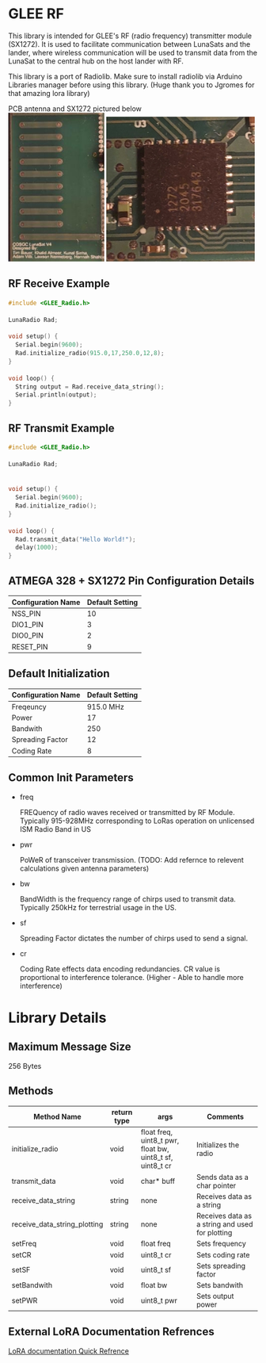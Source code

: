 # GLEE RF
This library is intended for GLEE's RF (radio frequency) transmitter module (SX1272). 
It is used to facilitate communication between LunaSats and the lander, where
wireless communication will be used to transmit data from the LunaSat to the 
central hub on the host lander with RF.

This library is a port of Radiolib. Make sure to install radiolib via Arduino Libraries manager before using this library. (Huge thank you to Jgromes for that amazing lora library)

PCB antenna and SX1272 pictured below\
![PCB Antenna](/Docs/Images/SX1272_antenna_close_up.jpg) ![SX1272 Chip](/Docs/Images/SX1272_close_up.jpg) 

## RF Receive Example
```C++
#include <GLEE_Radio.h>

LunaRadio Rad;

void setup() {
  Serial.begin(9600);
  Rad.initialize_radio(915.0,17,250.0,12,8);
}

void loop() {
  String output = Rad.receive_data_string();
  Serial.println(output);
}
```

## RF Transmit Example
```C++
#include <GLEE_Radio.h>

LunaRadio Rad;


void setup() {
  Serial.begin(9600);
  Rad.initialize_radio();
}

void loop() {
  Rad.transmit_data("Hello World!");
  delay(1000);  
}
```
## ATMEGA 328 + SX1272 Pin Configuration Details
| Configuration Name | Default Setting |
|---|---|
| NSS_PIN | 10 |
| DIO1_PIN | 3 |
| DIO0_PIN | 2 |
| RESET_PIN | 9 |

## Default Initialization
| Configuration Name | Default Setting |
|---|---|
| Freqeuncy | 915.0 MHz |
| Power | 17 |
| Bandwith | 250 |
| Spreading Factor | 12 |
| Coding Rate | 8 |

## Common Init Parameters

* freq

    FREQuency of radio waves received or transmitted by RF Module. Typically 915-928MHz corresponding to LoRas operation on unlicensed ISM Radio Band in US

* pwr

    PoWeR of transceiver transmission.  (TODO: Add refernce to relevent calculations given antenna parameters)

* bw
  
    BandWidth is the frequency range of chirps used to transmit data. Typically 250kHz for terrestrial usage in the US.

* sf

    Spreading Factor dictates the number of chirps used to send a signal.

* cr 

  Coding Rate effects data encoding redundancies. CR value is proportional to interference tolerance. (Higher - Able to handle more interference)



# Library Details

## Maximum Message Size 
256 Bytes 

## Methods 
| Method Name | return type | args | Comments |
|---|---|---|---|
| initialize_radio | void | float freq, uint8_t pwr, float bw, uint8_t sf, uint8_t cr | Initializes the radio |
| transmit_data | void | char* buff | Sends data as a char pointer |
| receive_data_string | string | none | Receives data as a string |
| receive_data_string_plotting | string | none | Receives data as a string and used for plotting |
| setFreq | void | float freq | Sets frequency |
| setCR | void | uint8_t cr | Sets coding rate |
| setSF | void | uint8_t sf | Sets spreading factor |
| setBandwith | void | float bw | Sets bandwith |
| setPWR | void | uint8_t pwr | Sets output power |

## External LoRA Documentation Refrences
[LoRA documentation Quick Refrence](https://lora.readthedocs.io/en/latest/#range-vs-power)
